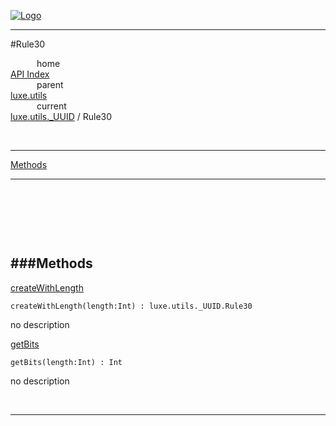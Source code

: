 
[![Logo](../../../../images/logo.png)](../../../../index.html)

---

#Rule30


&emsp;&emsp;&emsp;home   
[API Index](../../../../api/index.html#luxe.utils)   
&emsp;&emsp;&emsp;parent    
[luxe.utils](../)     
&emsp;&emsp;&emsp;current    
[luxe.utils._UUID](./) / Rule30

<br/>

---


[Methods](#Methods)   


---

&nbsp;   

&nbsp;   

&nbsp;   

<a class="lift" name="Methods" ></a>
###Methods   
---
<a class="lift" name="createWithLength" href="#createWithLength">createWithLength</a>



`createWithLength(length:Int) : luxe.utils._UUID.Rule30`

<span class="small_desc_flat"> no description </span>   

<a class="lift" name="getBits" href="#getBits">getBits</a>



`getBits(length:Int) : Int`

<span class="small_desc_flat"> no description </span>   



&nbsp;
&nbsp;
&nbsp;

---  


&nbsp;   
&nbsp;   